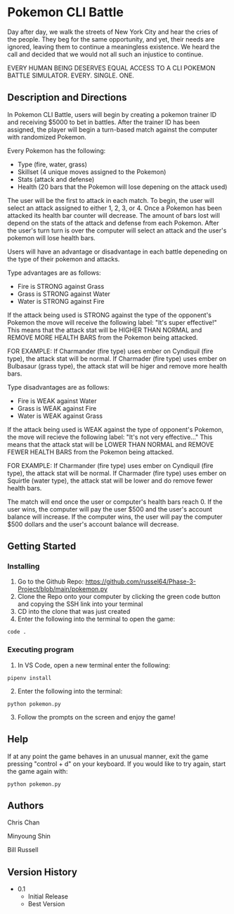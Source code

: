 # Pokemon CLI Battle

Day after day, we walk the streets of New York City and hear the cries of the people. They beg for the same opportunity, and yet, their needs are ignored, leaving them to continue a meaningless existence.  We heard the call and decided that we would not all such an injustice to continue. 

EVERY HUMAN BEING DESERVES EQUAL ACCESS TO A CLI POKEMON BATTLE SIMULATOR.  EVERY. SINGLE. ONE.



## Description and Directions

In Pokemon CLI Battle, users will begin by creating a pokemon trainer ID and receiving $5000 to bet in battles.  After the trainer ID has been assigned, the player will begin a turn-based match against the computer with randomized Pokemon.  

Every Pokemon has the following: 
* Type (fire, water, grass)
* Skillset (4 unique moves assigned to the Pokemon)
* Stats (attack and defense)
* Health (20 bars that the Pokemon will lose depening on the attack used)

The user will be the first to attack in each match.  To begin, the user will select an attack assigned to either 1, 2, 3, or 4.  Once a Pokemon has been attacked its health bar counter will decrease.  The amount of bars lost will depend on the stats of the attack and defense from each Pokemon.  After the user's turn turn is over the computer will select an attack and the user's pokemon will lose health bars. 

Users will have an advantage or disadvantage in each battle depeneding on the type of their pokemon and attacks.  

Type advantages are as follows: 
* Fire is STRONG against Grass       
* Grass is STRONG against Water
* Water is STRONG against Fire

If the attack being used is STRONG against the type of the opponent's Pokemon the move will receive the following label: "It's super effective!"  This means that the attack stat will be HIGHER THAN NORMAL and REMOVE MORE HEALTH BARS from the Pokemon being attacked.  

FOR EXAMPLE: If Charmander (fire type) uses ember on Cyndiquil (fire type), the attack stat will be normal.  If Charmader (fire type) uses ember on Bulbasaur (grass type), the attack stat will be higer and remove more health bars.

Type disadvantages are as follows: 
* Fire is WEAK against Water
* Grass is WEAK against Fire
* Water is WEAK against Grass

If the attack being used is WEAK against the type of opponent's Pokemon, the move will recieve the following label: "It's not very effective..." This means that the attack stat will be LOWER THAN NORMAL and REMOVE FEWER HEALTH BARS from the Pokemon being attacked.

FOR EXAMPLE: If Charmander (fire type) uses ember on Cyndiquil (fire type), the attack stat will be normal.  If Charmader (fire type) uses ember on Squirtle (water type), the attack stat will be lower and do remove fewer health bars.


The match will end once the user or computer's health bars reach 0.  If the user wins, the computer will pay the user $500 and the user's account balance will increase.  If the computer wins, the user will pay the computer $500 dollars and the user's account balance will decrease.






## Getting Started

### Installing

1) Go to the Github Repo: https://github.com/russel64/Phase-3-Project/blob/main/pokemon.py
2) Clone the Repo onto your computer by clicking the green code button and copying the SSH link into your terminal
3) CD into the clone that was just created
4) Enter the following into the terminal to open the game:
```
code .
```

### Executing program

1) In VS Code, open a new terminal enter the following:
```
pipenv install
```

2) Enter the following into the terminal:
```
python pokemon.py
```

3) Follow the prompts on the screen and enjoy the game! 


## Help

If at any point the game behaves in an unusual manner, exit the game pressing "control + d" on your keyboard.  If you would like to try again, start the game again with: 
```
python pokemon.py
```

## Authors

Chris Chan 

Minyoung Shin

Bill Russell 

## Version History


* 0.1
    * Initial Release
    * Best Version
